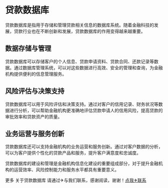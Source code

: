 # 贷款数据库

贷款数据库是指用于存储和管理贷款相关信息的数据库系统。随着金融科技的发展，贷款行业也在不断创新和发展，贷款数据库的作用变得越来越重要。

## 数据存储与管理
贷款数据库可以存储客户的个人信息、贷款申请资料、贷款合同、还款记录等数据。通过数据库管理系统，可以对这些数据进行高效、安全的管理和查询，为金融机构提供便利的信息管理服务。

## 风险评估与决策支持
贷款数据库可以用于风险评估和决策支持。通过对客户的信用记录、财务状况等数据进行分析，可以帮助金融机构更准确地评估贷款申请人的信用风险，提高贷款的审批效率和贷款资产的质量。

## 业务运营与服务创新
贷款数据库还可以支持金融机构的业务运营和服务创新。通过对客户数据的分析，可以为客户提供个性化的贷款产品和服务，提升客户满意度和忠诚度。

贷款数据库的建设和管理是金融机构信息化建设的重要组成部分，对于提升金融机构的运营效率、风险控制能力和服务水平都具有重要意义。

更多 关于贷款数据库 请通过✈与我们联系，感谢阅读，谢谢！[点我✈联系](https://b.k02.cc)